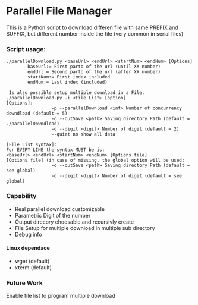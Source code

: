 # Parallel File Manager
This is a Python script to download differen file with same PREFIX and SUFFIX, but different number inside the file (very common in serial files)

### Script usage:

```
./parallelDownload.py <baseUrl> <endUrl> <startNum> <endNum> [Options]
        baseUrl:= First parto of the url (until XX number)
        endUrl:= Second parto of the url (after XX number)
        startNum:= First index included
        endNum:= Last index (included)

 Is also possible setup multiple download in a File:
./parallelDownload.py -i <File List> [option]
[Options]:
                 -p --parallelDownload <int> Number of concurrency downdload (default = 5)
                 -o --outSave <path> Saving directory Path (default = ./parallelDowndload)
                 -d --digit <digit> Number of digit (default = 2)
                 --quiet no show all data

[File List syntax]:
For EVERY LINE the syntax MUST be is:
<baseUrl> <endUrl> <startNum> <endNum> [Options file]
[Options file] (in case of missing, the global option will be used:
                 -o --outSave <path> Saving directory Path (default = see global)
                 -d --digit <digit> Number of digit (default = see global)

```

### Capability
- Real parallel download customizable
- Parametric Digit of the number
- Output direcory choosable and recursivly create
- File Setup for multiple download in multiple sub directory
- Debug info

#### Linux dependace
- wget (default)
- xterm (default)

### Future Work
Enable file list to program multiple download